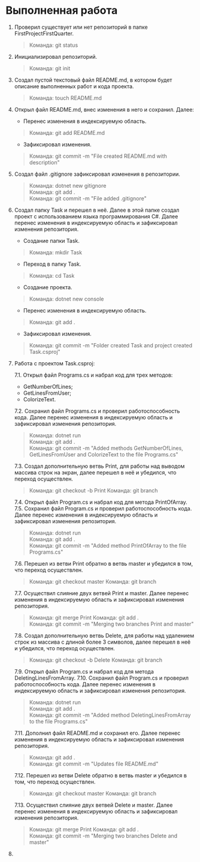 # Выполненная работа

1. Проверил существует или нет репозиторий в папке FirstProjectFirstQuarter.
   >Команда: git status
2. Инициализировал репозиторий.
   >Команда: git init
3. Создал пустой текстовый файл README.md, в котором будет описание выполненных работ и кода проекта.
   >Команда: touch README.md
4. Открыл файл README.md, внес изменения в него и сохранил. Далее:
   * Перенес изменения в индексируемую область.
   >Команда: git add README.md
   * Зафиксировал изменения.
   >Команда: git commit -m "File created README.md with description"
5. Создал файл .gitignore зафиксировал изменения в репозитории.
   >Команда: dotnet new gitignore  
   >Команда: git add .  
   >Команда: git commit -m "File added .gitignore"
6. Создал папку Task и перешел в неё. Далее в этой папке создал проект с использованием языка программирования C#. Далее перенес изменения в индексируемую область и зафиксировал изменения репозитория.
   * Создание папки Task.
   >Команда: mkdir Task
   * Переход в папку Task.
   >Команда: cd Task
   * Создание проекта.
   >Команда: dotnet new console
   * Перенес изменения в индексируемую область.
   >Команда: git add .
   * Зафиксировал изменения.
   >Команда: git commit -m "Folder created Task and project created Task.csproj"
7. Работа с проектом Task.csproj:

   7.1. Открыл файл Programs.cs и набрал код для трех методов:
   * GetNumberOfLines;
   * GetLinesFromUser;
   * ColorizeText.

   7.2. Сохранил файл Programs.cs и проверил работоспособность кода. Далее перенес изменения в индексируемую область и зафиксировал изменения репозитория.
   >Команда: dotnet run  
   >Команда: git add .  
   >Команда: git commit -m "Added methods GetNumberOfLines, GetLinesFromUser and ColorizeText to the file Programs.cs"

   7.3. Создал дополнительную ветвь Print, для работы над выводом массива строк на экран, далее перешел в неё и убедился, что переход осуществлен.
   >Команда: git checkout -b Print
   >Команда: git branch

   7.4. Открыл файл Program.cs и набрал код для метода PrintOfArray.
   7.5. Сохранил файл Program.cs и проверил работоспособность кода. Далее перенес изменения в индексируемую область и зафиксировал изменения репозитория.
   >Команда: dotnet run  
   >Команда: git add .  
   >Команда: git commit -m "Added method PrintOfArray to the file Programs.cs"

   7.6. Перешел из ветви Print обратно в ветвь master и убедился в том, что переход осуществлен.
   >Команда: git checkout master
   >Команда: git branch

   7.7. Осуществил слияние двух ветвей Print и master. Далее перенес изменения в индексируемую область и зафиксировал изменения репозитория.
   >Команда: git merge Print
   >Команда: git add .  
   >Команда: git commit -m "Merging two branches Print and master"

   7.8. Создал дополнительную ветвь Delete, для работы над удалением строк из массива с длиной более 3 символов, далее перешел в неё и убедился, что переход осуществлен.
   >Команда: git checkout -b Delete
   >Команда: git branch

   7.9. Открыл файл Program.cs и набрал код для метода DeletingLinesFromArray.
   7.10. Сохранил файл Program.cs и проверил работоспособность кода. Далее перенес изменения в индексируемую область и зафиксировал изменения репозитория.
   >Команда: dotnet run  
   >Команда: git add .  
   >Команда: git commit -m "Added method DeletingLinesFromArray to the file Programs.cs"

   7.11. Дополнил файл README.md и сохранил его. Далее перенес изменения в индексируемую область и зафиксировал изменения репозитория.
   >Команда: git add .  
   >Команда: git commit -m "Updates file README.md"

   7.12. Перешел из ветви Delete обратно в ветвь master и убедился в том, что переход осуществлен.
   >Команда: git checkout master
   >Команда: git branch

   7.13. Осуществил слияние двух ветвей Delete и master. Далее перенес изменения в индексируемую область и зафиксировал изменения репозитория.
   >Команда: git merge Print
   >Команда: git add .  
   >Команда: git commit -m "Merging two branches Delete and master"
8. 